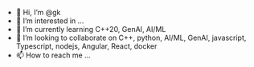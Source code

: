 - 👋 Hi, I’m @gk
- 👀 I’m interested in ...
- 🌱 I’m currently learning C++20, GenAI, AI/ML
- 💞️ I’m looking to collaborate on C++, python, AI/ML, GenAI, javascript, Typescript, nodejs, Angular, React, docker
- 📫 How to reach me ...

<!---
gkhandake/gkhandake is a ✨ special ✨ repository because its `README.md` (this file) appears on your GitHub profile.
You can click the Preview link to take a look at your changes.
--->
